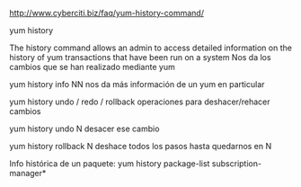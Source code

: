 http://www.cyberciti.biz/faq/yum-history-command/

yum history

The history command allows an admin to access detailed information on the history of yum transactions that have been run on a system
Nos da los cambios que se han realizado mediante yum


yum history info NN
nos da más información de un yum en particular

yum history undo / redo / rollback
operaciones para deshacer/rehacer cambios

yum history undo N
  desacer ese cambio

yum history rollback N
  deshace todos los pasos hasta quedarnos en N

Info histórica de un paquete:
yum history package-list subscription-manager\*
